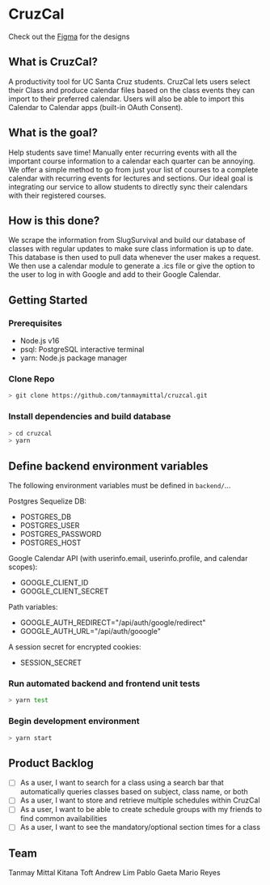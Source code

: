 # CruzCal

Check out the [Figma](https://www.figma.com/file/nP5Z4Ugc0p9pnBaqNrtMS4/CruzCal?node-id=96%3A26 ) for the designs

## What is CruzCal?

A productivity tool for UC Santa Cruz students. CruzCal lets users select their Class and produce calendar files based on the class events they can import to their preferred calendar. Users will also be able to import this Calendar to Calendar apps (built-in OAuth Consent).

## What is the goal?

Help students save time! Manually enter recurring events with all the important course information to a calendar each quarter can be annoying. We offer a simple method to go from just your list of courses to a complete calendar with recurring events for lectures and sections. Our ideal goal is integrating our service to allow students to directly sync their calendars with their registered courses.

## How is this done?

We scrape the information from SlugSurvival and build our database of classes with regular updates to make sure class information is up to date. This database is then used to pull data whenever the user makes a request. We then use a calendar module to generate a .ics file or give the option to the user to log in with Google and add to their Google Calendar.

## Getting Started

### Prerequisites

- Node.js v16
- psql: PostgreSQL interactive terminal
- yarn: Node.js package manager

### Clone Repo

```bash
> git clone https://github.com/tanmaymittal/cruzcal.git
```

### Install dependencies and build database

```bash
> cd cruzcal
> yarn
```

## Define backend environment variables

The following environment variables must be defined in `backend/`...

Postgres Sequelize DB:

- POSTGRES_DB
- POSTGRES_USER
- POSTGRES_PASSWORD
- POSTGRES_HOST

Google Calendar API (with userinfo.email, userinfo.profile, and calendar scopes):

- GOOGLE_CLIENT_ID
- GOOGLE_CLIENT_SECRET

Path variables:

- GOOGLE_AUTH_REDIRECT="/api/auth/google/redirect"
- GOOGLE_AUTH_URL="/api/auth/gooogle"

A session secret for encrypted cookies:

- SESSION_SECRET

### Run automated backend and frontend unit tests

```bash
> yarn test
```

### Begin development environment

```bash
> yarn start
```

## Product Backlog

- [ ] As a user, I want to search for a class using a search bar that automatically queries classes based on subject, class name, or both
- [ ] As a user, I want to store and retrieve multiple schedules within CruzCal
- [ ] As a user, I want to be able to create schedule groups with my friends to find common availabilities
- [ ] As a user, I want to see the mandatory/optional section times for a class

## Team

Tanmay Mittal
Kitana Toft
Andrew Lim
Pablo Gaeta
Mario Reyes
